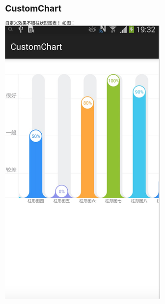 CustomChart
=============
自定义效果不错柱状形图表！
如图：
![image](https://github.com/arlong/CustomChart/blob/master/screenshot/screenshot1.png)
